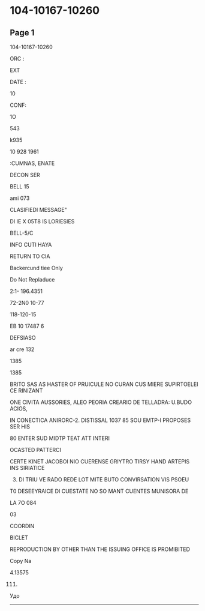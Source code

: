 # 104-10167-10260

## Page 1

104-10167-10260

ORC :

EXT

DATE :

10

CONF:

1O

543

k935

10 928 1961

:CUMNAS, ENATE

DECON SER

BELL 15

ami 073

CLASIFIEDI MESSAGE"

DI IE X 05T8 IS LORIESIES

BELL-5/C

INFO CUTI HAYA

RETURN TO CIA

Backercund tiee Only

Do Not Repladuce

2:1- 196.4351

72-2N0 10-77

118-120-15

EB 10 17487 6

DEFSIASO

ar cre 132

1385

1385

BRITO SAS AS HASTER OF PRUICULE NO CURAN CUS MIERE SUPIRTOELEI CE RINIZANT

ONE CIVITA AUSSORIES, ALEO PEORIA CREARIO DE TELLADRA: U.BUDO ACIOS,

IN CONECTICA ANIRORC-2. DISTISSAL 1037 85 SOU EMTP-I PROPOSES SER HIS

80 ENTER SUD MIDTP TEAT ATT INTERI

OCASTED PATTERCI

CERTE KINET JACOBOI NIO CUERENSE GRIYTRO TIRSY HAND ARTEPIS INS SIRIATICE

3. DI TRIU VE RADO REDE LOT MITE BUTO CONVIRSATION VIS PSOEU

T0 DESEEYRAICE DI CUESTATE NO SO MANT CUENTES MUNISORA DE

LA 7O 084

03

COORDIN

BICLET

REPRODUCTION BY OTHER THAN THE ISSUING OFFICE IS PROMIBITED

Copy Na

4.13575

111)

Удо

---

